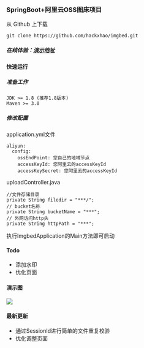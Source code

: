 ### SpringBoot+阿里云OSS图床项目

从 Github 上下载

```shell
git clone https://github.com/hackxhao/imgbed.git
```
##### 在线体验：[演示地址](http://39.106.117.123:8080/imgBed/upload/)

#### 快速运行
##### 准备工作
```shell
JDK >= 1.8 (推荐1.8版本)
Maven >= 3.0
```
##### 修改配置
application.yml文件
```shell
aliyun:
  config:
    ossEndPoint: 您自己的地域节点
    accessKeyId: 您阿里云的accessKeyId
    accessKeySecret: 您阿里云的accessKeyId
```
uploadController.java
```shell
//文件存储目录
private String filedir = "***/";
// bucket名称
private String bucketName = "***";
// 外网访问http头
private String httpPath = "***";
```
执行ImgbedApplication的Main方法即可启动


#### Todo
- 添加水印
- 优化页面

#### 演示图
![](https://webug.oss-cn-beijing.aliyuncs.com/imgBed/20190111025700461.png)


#### 最新更新
- 通过SessionId进行简单的文件重复校验
- 优化调整页面
